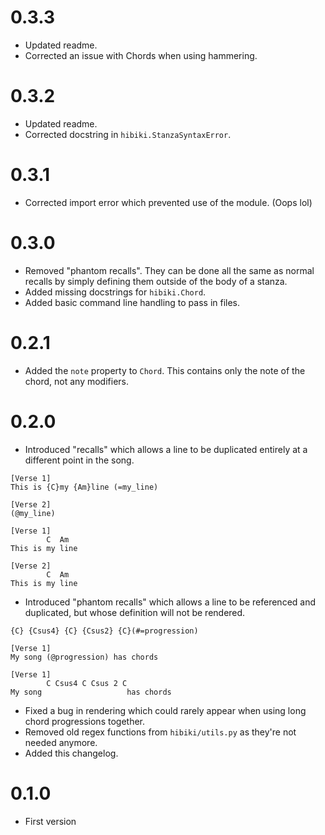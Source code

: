 # 0.3.3
- Updated readme.
- Corrected an issue with Chords when using hammering.
# 0.3.2
- Updated readme.
- Corrected docstring in `hibiki.StanzaSyntaxError`.
# 0.3.1
- Corrected import error which prevented use of the module. (Oops lol)
# 0.3.0
- Removed "phantom recalls". They can be done all the same as normal recalls by simply defining them outside of the body of a stanza.
- Added missing docstrings for `hibiki.Chord`.
- Added basic command line handling to pass in files.
# 0.2.1
- Added the `note` property to `Chord`. This contains only the note of the chord, not any modifiers.
# 0.2.0
- Introduced "recalls" which allows a line to be duplicated entirely at a different point in the song.
```
[Verse 1]
This is {C}my {Am}line (=my_line)

[Verse 2]
(@my_line)
```
```
[Verse 1]
        C  Am
This is my line

[Verse 2]
        C  Am
This is my line
```
- Introduced "phantom recalls" which allows a line to be referenced and duplicated, but whose definition will not be rendered.
```
{C} {Csus4} {C} {Csus2} {C}(#=progression)

[Verse 1]
My song (@progression) has chords
```
```
[Verse 1]
        C Csus4 C Csus 2 C
My song                   has chords
```
- Fixed a bug in rendering which could rarely appear when using long chord progressions together.
- Removed old regex functions from `hibiki/utils.py` as they're not needed anymore.
- Added this changelog.
# 0.1.0
- First version